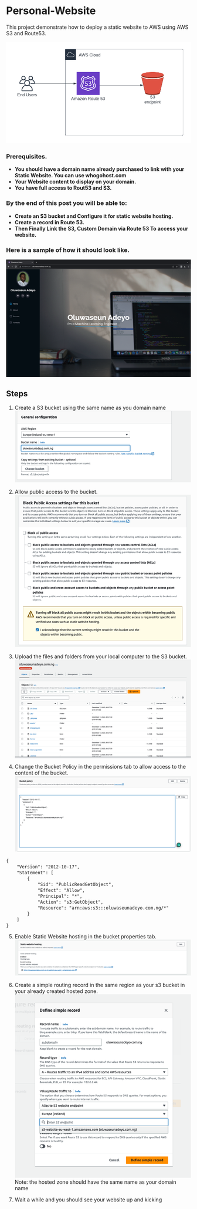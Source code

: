 # Personal-Website
This project demonstrate how to deploy a static website to AWS using AWS S3 and Route53.


![static website](assets/img/staticwebsite.png)
<!-- ![static website](assets/architecture.png) -->
### Prerequisites.
* **You should have a domain name already purchased to link with your Static Website. You can use whogohost.com**
* **Your Website content to display on your domain.**
* **You have full access to Rout53 and S3.**
  
### By the end of this post you will be able to: 
* **Create an S3 bucket and Configure it for static website hosting.**
* **Create a record in Route 53.**
* **Then Finally Link the S3, Custom Domain via Route 53 To access your website.**
### Here is a sample of how it should look like.
![website](assets/img/website.png)


## Steps 

1. Create a S3 bucket using the same name as you domain name 
![Create S3 bucket](assets/img/img.png)

2. Allow public access to the bucket.
![Public Access](assets/img/img1.png)

3. Upload the files and folders from your local computer to the S3 bucket.
![Upload to S3 bucket](assets/img/upload.png)

4. Change the Bucket Policy in the permissions tab to allow access to the content of the bucket.
![Bucket policy](assets/img/bucketpolicy.png)
```
{
    "Version": "2012-10-17",
    "Statement": [
        {
            "Sid": "PublicReadGetObject",
            "Effect": "Allow",
            "Principal": "*",
            "Action": "s3:GetObject",
            "Resource": "arn:aws:s3:::oluwaseunadeyo.com.ng/*"
        }
    ]
}
```

5. Enable Static Website hosting in the bucket properties tab.
![Bucket properties](assets/img/enabletatic.png)

6. Create a simple routing record in the same region as your s3 bucket in your already created hosted zone.
![Route53](assets/img/route53.png)
Note: the hosted zone should have the same name as your domain name

7. Wait a while and you should see your website up and kicking
